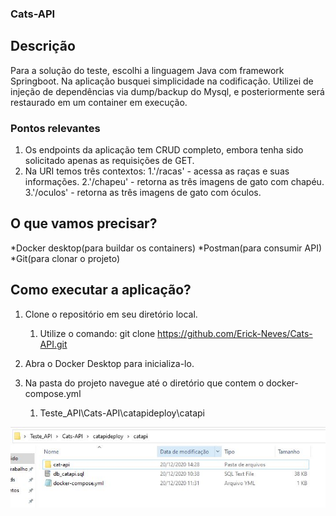 ### Cats-API

## Descrição

Para a solução do teste, escolhi a linguagem Java com framework Springboot.
Na aplicação busquei simplicidade na codificação.
Utilizei de injeção de dependências via dump/backup do Mysql, e posteriormente será restaurado em um container em execução. 

### Pontos relevantes

1. Os endpoints da aplicação tem CRUD completo, embora tenha sido solicitado apenas as requisições de GET.
2. Na URI temos três contextos:
	1.'/racas' - acessa as raças e suas informações.
	2.'/chapeu' - retorna as três imagens de gato com chapéu.
	3.'/oculos' - retorna as três imagens de gato com óculos.

## O que vamos precisar?

*Docker desktop(para buildar os containers)
*Postman(para consumir API)
*Git(para clonar o projeto)

## Como executar a aplicação?

1. Clone o repositório em seu diretório local.
	1. Utilize o comando: git clone https://github.com/Erick-Neves/Cats-API.git

2. Abra o Docker Desktop para inicializa-lo.

3. Na pasta do projeto navegue até o diretório que contem o docker-compose.yml
	1. Teste_API\Cats-API\catapideploy\catapi
<img align="center" src="img/1.jpg" />